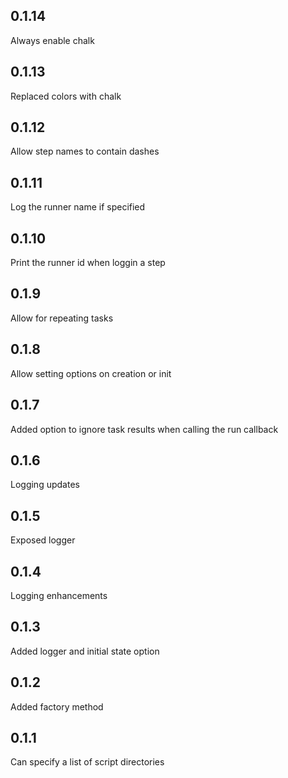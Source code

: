 0.1.14
-----
Always enable chalk

0.1.13
-----
Replaced colors with chalk

0.1.12
-----
Allow step names to contain dashes

0.1.11
-----
Log the runner name if specified

0.1.10
-----
Print the runner id when loggin a step

0.1.9
-----
Allow for repeating tasks

0.1.8
-----
Allow setting options on creation or init

0.1.7
-----
Added option to ignore task results when calling the run callback

0.1.6
-----
Logging updates

0.1.5
-----
Exposed logger

0.1.4
-----
Logging enhancements

0.1.3
-----
Added logger and initial state option

0.1.2
-----
Added factory method

0.1.1
-----
Can specify a list of script directories


